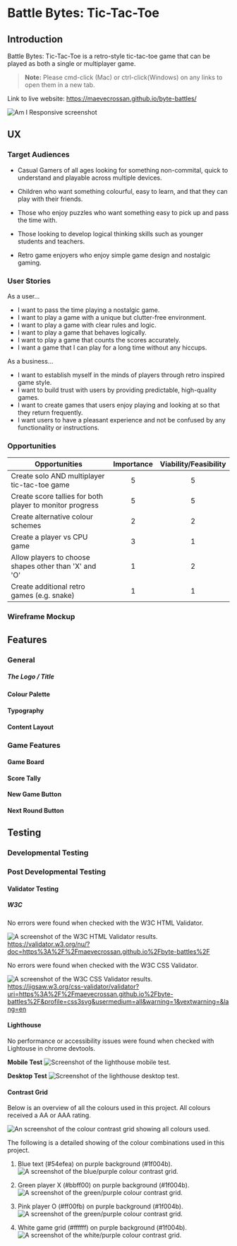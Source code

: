 # **Battle Bytes: Tic-Tac-Toe**

## **Introduction**

Battle Bytes: Tic-Tac-Toe is a retro-style tic-tac-toe game that can be played as both a single or multiplayer game.

> **Note:** Please cmd-click (Mac) or ctrl-click(Windows) on any links to open them in a new tab.

Link to live website: 
https://maevecrossan.github.io/byte-battles/

![Am I Responsive screenshot](docs/am-i-responsive-1.png)

## UX
### Target Audiences

* Casual Gamers of all ages looking for something non-commital, quick to understand and playable across multiple devices.

* Children who want something colourful, easy to learn, and that they can play with their friends.

* Those who enjoy puzzles who want something easy to pick up and pass the time with. 

* Those looking to develop logical thinking skills such as younger students and teachers.

* Retro game enjoyers who enjoy simple game design and nostalgic gaming.

### User Stories

As a user...
* I want to pass the time playing a nostalgic game.
* I want to play a game with a unique but clutter-free environment.
* I want to play a game with clear rules and logic.
* I want to play a game that behaves logically.
* I want to play a game that counts the scores accurately.
* I want a game that I can play for a long time without any hiccups.

As a business...
* I want to establish myself in the minds of players through retro inspired game style.
* I want to build trust with users by providing predictable, high-quality games.
* I want to create games that users enjoy playing and looking at so that they return frequently.
* I want users to have a pleasant experience and not be confused by any functionality or instructions.

### Opportunities

| Opportunities | Importance | Viability/Feasibility |
|-----|:-----:|:-----:|
| Create solo AND multiplayer tic-tac-toe game | 5 | 5 |
| Create score tallies for both player to monitor progress | 5 | 5 |
| Create alternative colour schemes | 2 | 2 |
| Create a player vs CPU game | 3 | 1 |
| Allow players to choose shapes other than 'X' and 'O' | 1 | 2 |
| Create additional retro games (e.g. snake) | 1 | 1 |


### Wireframe Mockup


## Features

### General
##### The Logo / Title

#### Colour Palette

#### Typography

#### Content Layout


### Game Features
#### Game Board

#### Score Tally

#### New Game Button

#### Next Round Button


## Testing
### Developmental Testing


### Post Developmental Testing
#### Validator Testing
##### W3C 

No errors were found when checked with the W3C HTML Validator.

![A screenshot of the W3C HTML Validator results.](docs/w3c-html-bb-1.png)
https://validator.w3.org/nu/?doc=https%3A%2F%2Fmaevecrossan.github.io%2Fbyte-battles%2F

No errors were found when checked with the W3C CSS Validator.

![A screenshot of the W3C CSS Validator results.](docs/w3c-css-bb-1.png)
https://jigsaw.w3.org/css-validator/validator?uri=https%3A%2F%2Fmaevecrossan.github.io%2Fbyte-battles%2F&profile=css3svg&usermedium=all&warning=1&vextwarning=&lang=en

#### Lighthouse 

No performance or accessibility issues were found when checked with Lightouse in chrome devtools.

**Mobile Test**
![Screenshot of the lighthouse mobile test.](docs/lighthouse-mobile-1.png)

**Desktop Test**
![Screenshot of the lighthouse desktop test.](docs/lighthouse-desktop-1.png)

#### Contrast Grid

Below is an overview of all the colours used in this project. All colours received a AA or AAA rating.

![An screenshot of the colour contrast grid showing all colours used.](docs/contrast-grid-overview-1.png)

The following is a detailed showing of the colour combinations used in this project.

1. Blue text (#54efea) on purple background (#1f004b).
![A screenshot of the blue/purple colour contrast grid.](docs/blue-purple-contrast-grid-1.png)

2. Green player X (#bbff00) on purple background (#1f004b).
![A screenshot of the green/purple colour contrast grid.](docs/green-purple-contrast-grid-1.png)

3. Pink player O (#ff00fb) on purple background (#1f004b).
![A screenshot of the green/purple colour contrast grid.](docs/pink-purple-contrast-grid-1.png)

4. White game grid (#ffffff) on purple background (#1f004b).
![A screenshot of the white/purple colour contrast grid.](docs/white-pruple-contrast-grid-1.png)